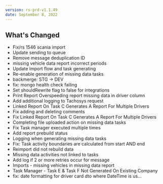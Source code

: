 ```yaml
---
version: rs-prd-v1.1.49
date: September 8, 2022
---
```


## What's Changed
* Fix/rs 1546 scania import
* Update sending to queue
* Remove message deduplication ID
* missing vehicle data report incorrect periods
* Update import flow and task generating
* Re-enable generation of missing data tasks
* backmerge: STG -> DEV
* fix: mongo health check failing
* Set shouldRewrite flag to false for integrations
* Print Report Overspeeding report missing data in driver column
* Add additional logging to Tachosys request
* Linked Report On Task C Generates A Report For Multiple Drivers
* Fix adding and deleting comments
* Fix Linked Report On Task C Generates A Report For Multiple Drivers
* Completing file uploaded action on missing data tasks
* Fix Task manager executed multiple times
* Add report prebuild status
* Logging when generating missing data tasks
* Fix: Task activity boundaries are calculated from start AND end
* Reimport did not rebuild data
* Missing data activities not linked to tasks
* Add log if 2 or more retries occur for message
* Imports - missing vehicles in missing data report
* Task Manager - Task E & Task F Not Generated On Existing Company
* fix: date formatting for driver card dto where DateTime is us…
